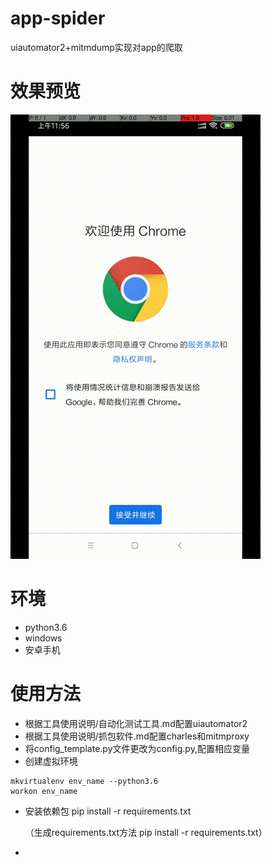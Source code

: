 # app-spider
uiautomator2+mitmdump实现对app的爬取
# 效果预览
![image](https://github.com/shiqinying/app-spider/raw/master/screenshots/taobao/taobao_h5.gif)


# 环境
* python3.6
* windows
* 安卓手机

# 使用方法
* 根据工具使用说明/自动化测试工具.md配置uiautomator2
* 根据工具使用说明/抓包软件.md配置charles和mitmproxy
* 将config_template.py文件更改为config.py,配置相应变量
* 创建虚拟环境
```shell
mkvirtualenv env_name --python3.6
workon env_name
```
* 安装依赖包 pip install -r requirements.txt

    （生成requirements.txt方法 pip install -r requirements.txt）
    
* 